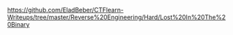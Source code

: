 https://github.com/EladBeber/CTFlearn-Writeups/tree/master/Reverse%20Engineering/Hard/Lost%20In%20The%20Binary
